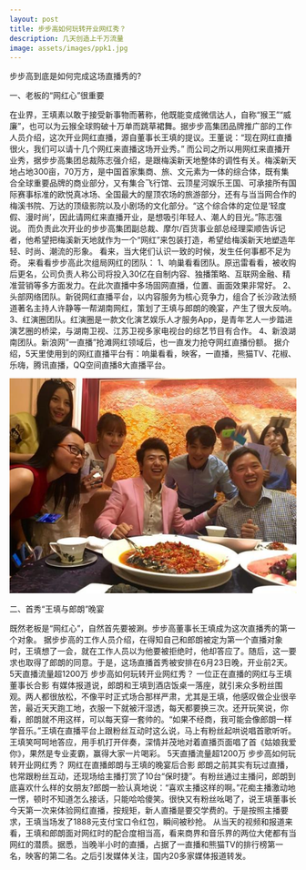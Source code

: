 ```yaml
---
layout: post
title: 步步高如何玩转开业网红秀？
description: 几天创造上千万流量
image: assets/images/ppk1.jpg
---
```


<p>步步高到底是如何完成这场直播秀的?</p>
<p>一、老板的“网红心”很重要</p>
在业界，王填素以敢于接受新事物而著称，他既能变成微信达人，自称“猴王”“威廉”，也可以为云猴全球购破十万单而跳草裙舞。据步步高集团品牌推广部的工作人员介绍，这次开业网红直播，源自董事长王填的提议。王董说：“现在网红直播很火，我们可以请十几个网红来直播这场开业秀。”
而公司之所以用网红来直播开业秀，据步步高集团总裁陈志强介绍，是跟梅溪新天地整体的调性有关。梅溪新天地占地300亩，70万方，是中国首家集商、旅、文元素为一体的综合体，既有集合全球重要品牌的商业部分，又有集合飞行馆、云顶星河娱乐王国、可承接所有国际赛事标准的欧悦真冰场、全国最大的屋顶农场的旅游部分，还有与当当网合作的梅溪书院、万达的顶级影院以及小剧场的文化部分。“这个综合体的定位是‘轻度假、漫时尚’，因此请网红来直播开业，是想吸引年轻人、潮人的目光。”陈志强说。
而负责此次开业的步步高集团副总裁、摩尔/百货事业部总经理栾顺告诉记者，他希望把梅溪新天地就作为一个“网红”来包装打造，希望给梅溪新天地塑造年轻、时尚、潮流的形象。
看来，当大佬们认识一致的时候，发生任何事都不足为奇。
来看看步步高此次组局网红的团队：
1、响巢看看团队。原迅雷看看，被收购后更名，公司负责人称公司将投入30亿在自制内容、独播策略、互联网金融、精准营销等多方面发力。在此次直播中多场固网直播，位置、画面效果非常好。
2、头部网络团队。新锐网红直播平台，以内容服务为核心竞争力，组合了长沙政法频道著名主持人许静等一帮湖南网红，策划了王填与郎朗的晚宴，产生了很大反响。
3、红演圈团队。红演圈是一款文化演艺娱乐人才服务App，是青年艺人一步踏进演艺圈的桥梁，与湖南卫视、江苏卫视多家电视台的综艺节目有合作。
4、新浪湖南团队。新浪网”一直播”抢滩网红领域后，也一直发力抢夺网红直播份额。
据介绍，5天里使用到的网红直播平台有：响巢看看，映客，一直播，熊猫TV、花椒、乐嗨，腾讯直播，QQ空间直播8大直播平台。<br>

<p><img src="/assets/images/ppk3.jpg" /></p>
<p>二、首秀“王填与郎朗”晚宴</p>
既然老板是“网红心”，自然首先要被涮。步步高董事长王填成为这次直播秀的第一个对象。
据步步高的工作人员介绍，在得知自己和郎朗被定为第一个直播对象时，王填想了一会，就在工作人员以为他要被拒绝时，他却答应了。随后，这一要求也取得了郎朗的同意。于是，这场直播首秀被安排在6月23日晚，开业前2天。
5天直播流量超1200万 步步高如何玩转开业网红秀？
一位正在直播的网红与王填董事长合影
有媒体报道说，郎朗和王填到酒店饭桌一落座，就引来众多粉丝围观。两人都很放松，不像平时正式场合那样严肃，尤其是王填，他感叹做企业很辛苦，最近天天跑工地，衣服一下就被汗湿透，每天都要换三次。还开玩笑说，你看，郎朗就不用这样，可以每天穿一套帅的。“如果不经商，我可能会像郎朗一样学音乐。”王填在直播平台上跟粉丝互动时这么说，马上有粉丝起哄说唱首歌听听。王填笑呵呵地答应，用手机打开伴奏，深情并茂地对着直播页面唱了首《姑娘我爱你》，果然是专业麦霸，赢得大家一片喝彩。
5天直播流量超1200万 步步高如何玩转开业网红秀？
网红在直播郎朗与王填的晚宴后合影
郎朗之前其实有玩过直播，也常跟粉丝互动，还现场给主播打赏了10台“保时捷”。有粉丝通过主播问，郎朗到底喜欢什么样的女朋友?郎朗一脸认真地说：“喜欢主播这样的啊。”花痴主播激动地一愣，顿时不知道怎么接话，只能哈哈傻笑。很快又有粉丝吆喝了，说王填董事长今天第一次来体验网红直播，按规矩，新人直播是要交学费的。于是按照主播要求，王填当场发了1888元支付宝口令红包，瞬间被秒抢。
从当天的视频和报道来看，王填和郎朗面对网红时的配合度相当高，看来商界和音乐界的两位大佬都有当网红的潜质。据悉，当晚半小时的直播，占据了一直播和熊猫TV的排行榜第一名，映客的第二名。之后引发媒体关注，国内20多家媒体报道转发。